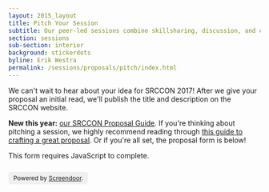 ```yaml
---
layout: 2015_layout
title: Pitch Your Session
subtitle: Our peer-led sessions combine skillsharing, discussion, and collaboration.
section: sessions
sub-section: interior
background: stickerdots
byline: Erik Westra
permalink: /sessions/proposals/pitch/index.html
---
```


We can't wait to hear about your idea for SRCCON 2017! After we give your proposal an initial read, we'll publish the title and description on the SRCCON website.

**New this year:** [our SRCCON Proposal Guide](/sessions/proposals/guide). If you're thinking about pitching a session, we highly recommend reading through [this guide to crafting a great proposal](/sessions/proposals/guide). Or if you're all set, the proposal form is below!

<script>window.jQuery || document.write('<script src="//code.jquery.com/jquery-2.2.3.min.js"><\/script>')</script>
<link href="//d3q1ytufopwvkq.cloudfront.net/1/formrenderer.css" rel="stylesheet" />
<script src="//d3q1ytufopwvkq.cloudfront.net/1/formrenderer.js"></script>

<form data-formrenderer>This form requires JavaScript to complete.</form>
<p style='font-size: 12px;display:inline-block;margin-top:10px;background:rgba(0,0,0,0.05);padding:5px 10px;border-radius:5px;'>Powered by <a href='https://www.dobt.co/screendoor/'>Screendoor</a>.</p>

<script>
  // Uncomment this line and set it to the CSS class that your website uses for buttons:
  // FormRenderer.BUTTON_CLASS = '';

  new FormRenderer({"project_id":"oFHHaY75VD5E87aD", "afterSubmit": "/proposals/thanks"});
</script>
